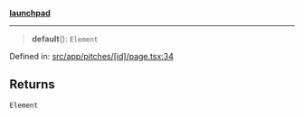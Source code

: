 [**launchpad**](index.md)

***

> **default**(): `Element`

Defined in: [src/app/pitches/\[id\]/page.tsx:34](https://github.com/victorbratov/launchpad/blob/d1815ef1a573b42ac1f231f3f3d6617bddce6dbe/src/app/pitches/[id]/page.tsx#L34)

## Returns

`Element`

